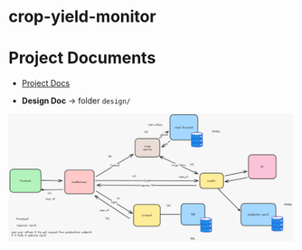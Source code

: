 # crop-yield-monitor

# Project Documents
- [Project Docs](https://docs.google.com/document/d/1OA2uJ1kn7ileYLgplpS6gbcuHSR6UofU6R5m0gyzHmE/edit?usp=sharing)

- **Design Doc** -> folder `design/`

![design image](design-plan.jpeg)

